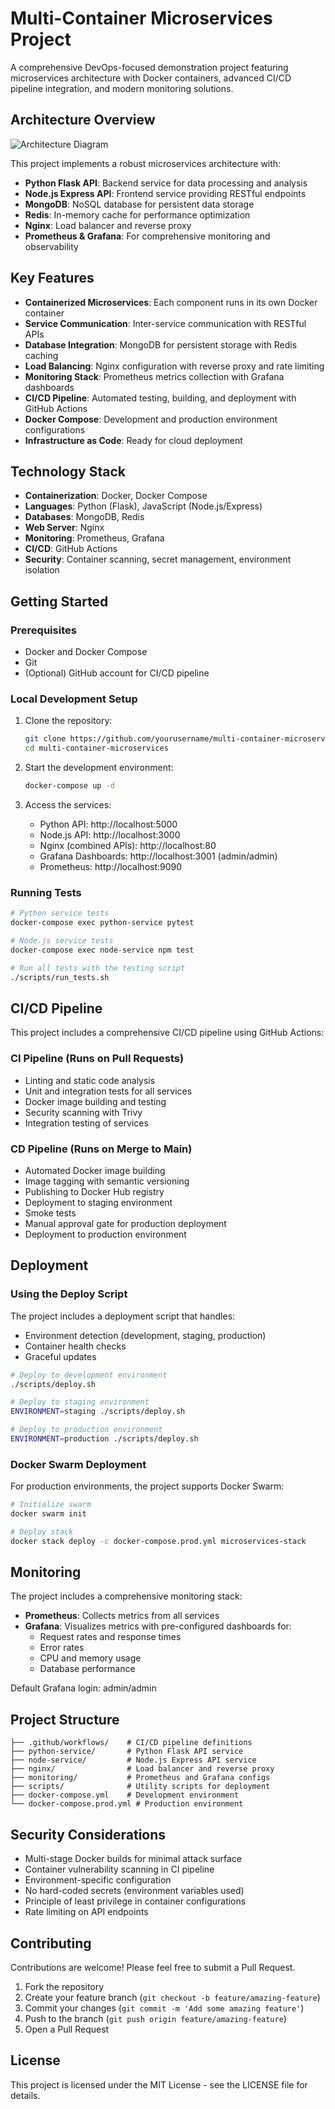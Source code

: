 # Multi-Container Microservices Project

A comprehensive DevOps-focused demonstration project featuring microservices architecture with Docker containers, advanced CI/CD pipeline integration, and modern monitoring solutions.

## Architecture Overview

![Architecture Diagram](architecture-diagram.png)

This project implements a robust microservices architecture with:

- **Python Flask API**: Backend service for data processing and analysis
- **Node.js Express API**: Frontend service providing RESTful endpoints
- **MongoDB**: NoSQL database for persistent data storage
- **Redis**: In-memory cache for performance optimization
- **Nginx**: Load balancer and reverse proxy
- **Prometheus & Grafana**: For comprehensive monitoring and observability

## Key Features

- **Containerized Microservices**: Each component runs in its own Docker container
- **Service Communication**: Inter-service communication with RESTful APIs
- **Database Integration**: MongoDB for persistent storage with Redis caching
- **Load Balancing**: Nginx configuration with reverse proxy and rate limiting
- **Monitoring Stack**: Prometheus metrics collection with Grafana dashboards
- **CI/CD Pipeline**: Automated testing, building, and deployment with GitHub Actions
- **Docker Compose**: Development and production environment configurations
- **Infrastructure as Code**: Ready for cloud deployment

## Technology Stack

- **Containerization**: Docker, Docker Compose
- **Languages**: Python (Flask), JavaScript (Node.js/Express)
- **Databases**: MongoDB, Redis
- **Web Server**: Nginx
- **Monitoring**: Prometheus, Grafana
- **CI/CD**: GitHub Actions
- **Security**: Container scanning, secret management, environment isolation

## Getting Started

### Prerequisites

- Docker and Docker Compose
- Git
- (Optional) GitHub account for CI/CD pipeline

### Local Development Setup

1. Clone the repository:
   ```bash
   git clone https://github.com/yourusername/multi-container-microservices.git
   cd multi-container-microservices
   ```

2. Start the development environment:
   ```bash
   docker-compose up -d
   ```

3. Access the services:
   - Python API: http://localhost:5000
   - Node.js API: http://localhost:3000
   - Nginx (combined APIs): http://localhost:80
   - Grafana Dashboards: http://localhost:3001 (admin/admin)
   - Prometheus: http://localhost:9090

### Running Tests

```bash
# Python service tests
docker-compose exec python-service pytest

# Node.js service tests
docker-compose exec node-service npm test

# Run all tests with the testing script
./scripts/run_tests.sh
```

## CI/CD Pipeline

This project includes a comprehensive CI/CD pipeline using GitHub Actions:

### CI Pipeline (Runs on Pull Requests)
- Linting and static code analysis
- Unit and integration tests for all services
- Docker image building and testing
- Security scanning with Trivy
- Integration testing of services

### CD Pipeline (Runs on Merge to Main)
- Automated Docker image building
- Image tagging with semantic versioning
- Publishing to Docker Hub registry
- Deployment to staging environment
- Smoke tests
- Manual approval gate for production deployment
- Deployment to production environment

## Deployment

### Using the Deploy Script

The project includes a deployment script that handles:
- Environment detection (development, staging, production)
- Container health checks
- Graceful updates

```bash
# Deploy to development environment
./scripts/deploy.sh

# Deploy to staging environment
ENVIRONMENT=staging ./scripts/deploy.sh

# Deploy to production environment  
ENVIRONMENT=production ./scripts/deploy.sh
```

### Docker Swarm Deployment

For production environments, the project supports Docker Swarm:

```bash
# Initialize swarm
docker swarm init

# Deploy stack
docker stack deploy -c docker-compose.prod.yml microservices-stack
```

## Monitoring

The project includes a comprehensive monitoring stack:

- **Prometheus**: Collects metrics from all services
- **Grafana**: Visualizes metrics with pre-configured dashboards for:
  - Request rates and response times
  - Error rates
  - CPU and memory usage
  - Database performance

Default Grafana login: admin/admin

## Project Structure

```
├── .github/workflows/    # CI/CD pipeline definitions
├── python-service/       # Python Flask API service
├── node-service/         # Node.js Express API service 
├── nginx/                # Load balancer and reverse proxy
├── monitoring/           # Prometheus and Grafana configs
├── scripts/              # Utility scripts for deployment
├── docker-compose.yml    # Development environment
└── docker-compose.prod.yml # Production environment
```

## Security Considerations

- Multi-stage Docker builds for minimal attack surface
- Container vulnerability scanning in CI pipeline
- Environment-specific configuration
- No hard-coded secrets (environment variables used)
- Principle of least privilege in container configurations
- Rate limiting on API endpoints

## Contributing

Contributions are welcome! Please feel free to submit a Pull Request.

1. Fork the repository
2. Create your feature branch (`git checkout -b feature/amazing-feature`)
3. Commit your changes (`git commit -m 'Add some amazing feature'`)
4. Push to the branch (`git push origin feature/amazing-feature`)
5. Open a Pull Request

## License

This project is licensed under the MIT License - see the LICENSE file for details.
